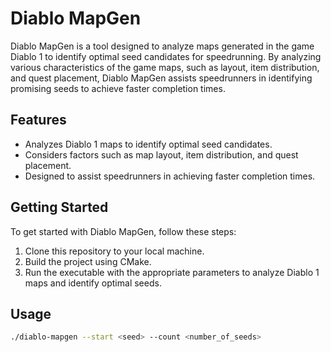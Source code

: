 # Diablo MapGen

Diablo MapGen is a tool designed to analyze maps generated in the game Diablo 1 to identify optimal seed candidates for speedrunning. By analyzing various characteristics of the game maps, such as layout, item distribution, and quest placement, Diablo MapGen assists speedrunners in identifying promising seeds to achieve faster completion times.

## Features

- Analyzes Diablo 1 maps to identify optimal seed candidates.
- Considers factors such as map layout, item distribution, and quest placement.
- Designed to assist speedrunners in achieving faster completion times.

## Getting Started

To get started with Diablo MapGen, follow these steps:

1. Clone this repository to your local machine.
2. Build the project using CMake.
3. Run the executable with the appropriate parameters to analyze Diablo 1 maps and identify optimal seeds.

## Usage

```bash
./diablo-mapgen --start <seed> --count <number_of_seeds>
